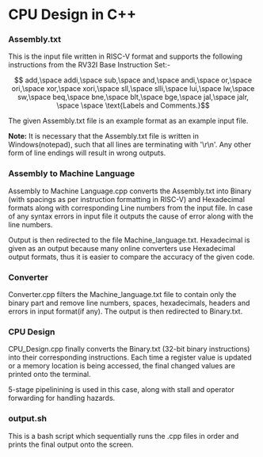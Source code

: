 # CPU Design in C++

### Assembly.txt
This is the input file written in RISC-V format and supports the following instructions from the RV32I Base Instruction Set:-

$$ add,\space addi,\space sub,\space and,\space andi,\space or,\space ori,\space xor,\space xori,\space sll,\space slli,\space lui,\space lw,\space sw,\space beq,\space bne,\space blt,\space bge,\space jal,\space jalr, \space \space \text{Labels and Comments.}$$

The given Assembly.txt file is an example format as an example input file.

**Note:** It is necessary that the Assembly.txt file is written in Windows(notepad), such that all lines are terminating with '\r\n'. Any other form of line endings will result in wrong outputs.

### Assembly to Machine Language
Assembly to Machine Language.cpp converts the Assembly.txt into Binary (with spacings as per instruction formatting in RISC-V) and Hexadecimal formats along with corresponding Line numbers from the input file. In case of any syntax errors in input file it outputs the cause of error along with the line numbers.

Output is then redirected to the file Machine_language.txt. Hexadecimal is given as an output because many online converters use Hexadecimal output formats, thus it is easier to compare the accuracy of the given code.

### Converter
Converter.cpp filters the Machine_language.txt file to contain only the binary part and remove line numbers, spaces, hexadecimals, headers and errors in input format(if any). The output is then redirected to Binary.txt.

### CPU Design
CPU_Design.cpp finally converts the Binary.txt (32-bit binary instructions) into their corresponding instructions. Each time a register value is updated or a memory location is being accessed, the final changed values are printed onto the terminal.

5-stage pipelinining is used in this case, along with stall and operator forwarding for handling hazards.

### output.sh
This is a bash script which sequentially runs the .cpp files in order and prints the final output onto the screen.
